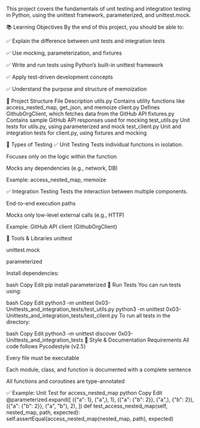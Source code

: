 This project covers the fundamentals of unit testing and integration testing in Python, using the unittest framework, parameterized, and unittest.mock.

📚 Learning Objectives
By the end of this project, you should be able to:

✅ Explain the difference between unit tests and integration tests

✅ Use mocking, parameterization, and fixtures

✅ Write and run tests using Python’s built-in unittest framework

✅ Apply test-driven development concepts

✅ Understand the purpose and structure of memoization

🧪 Project Structure
File	Description
utils.py	Contains utility functions like access_nested_map, get_json, and memoize
client.py	Defines GithubOrgClient, which fetches data from the GitHub API
fixtures.py	Contains sample GitHub API responses used for mocking
test_utils.py	Unit tests for utils.py, using parameterized and mock
test_client.py	Unit and integration tests for client.py, using fixtures and mocking

🧪 Types of Testing
✅ Unit Testing
Tests individual functions in isolation.

Focuses only on the logic within the function

Mocks any dependencies (e.g., network, DB)

Example: access_nested_map, memoize

✅ Integration Testing
Tests the interaction between multiple components.

End-to-end execution paths

Mocks only low-level external calls (e.g., HTTP)

Example: GitHub API client (GithubOrgClient)

🧰 Tools & Libraries
unittest

unittest.mock

parameterized

Install dependencies:

bash
Copy
Edit
pip install parameterized
🚀 Run Tests
You can run tests using:

bash
Copy
Edit
python3 -m unittest 0x03-Unittests_and_integration_tests/test_utils.py
python3 -m unittest 0x03-Unittests_and_integration_tests/test_client.py
To run all tests in the directory:

bash
Copy
Edit
python3 -m unittest discover 0x03-Unittests_and_integration_tests
🧼 Style & Documentation Requirements
All code follows Pycodestyle (v2.5)

Every file must be executable

Each module, class, and function is documented with a complete sentence

All functions and coroutines are type-annotated

✅ Example: Unit Test for access_nested_map
python
Copy
Edit
@parameterized.expand([
    ({"a": 1}, ("a",), 1),
    ({"a": {"b": 2}}, ("a",), {"b": 2}),
    ({"a": {"b": 2}}, ("a", "b"), 2),
])
def test_access_nested_map(self, nested_map, path, expected):
    self.assertEqual(access_nested_map(nested_map, path), expected)
